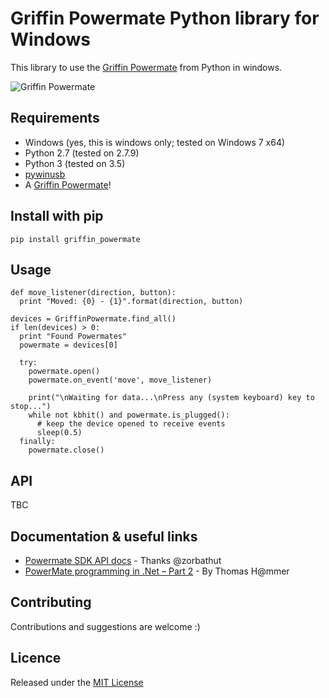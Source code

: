 # Griffin Powermate Python library for Windows

This library to use the [Griffin Powermate](https://store.griffintechnology.com/powermate) from Python in windows.

![Griffin Powermate](https://store.griffintechnology.com/media/catalog/product/cache/1/image/9df78eab33525d08d6e5fb8d27136e95/n/a/na16029_powermate_1.jpg)

## Requirements
- Windows (yes, this is windows only; tested on Windows 7 x64)
- Python 2.7 (tested on 2.7.9)
- Python 3 (tested on 3.5)
- [pywinusb](https://github.com/rene-aguirre/pywinusb)
- A [Griffin Powermate](https://store.griffintechnology.com/powermate)!

## Install with pip
```pip install griffin_powermate```

## Usage
```
def move_listener(direction, button):
  print "Moved: {0} - {1}".format(direction, button)

devices = GriffinPowermate.find_all()
if len(devices) > 0:
  print "Found Powermates"
  powermate = devices[0]
    
  try:
    powermate.open()
    powermate.on_event('move', move_listener)

    print("\nWaiting for data...\nPress any (system keyboard) key to stop...")
    while not kbhit() and powermate.is_plugged():
      # keep the device opened to receive events
      sleep(0.5)
  finally:
    powermate.close()
```

## API
TBC

## Documentation & useful links
- [Powermate SDK API docs](https://github.com/zorbathut/powermate/blob/master/Original%20Windows%20API.zip) - Thanks @zorbathut
- [PowerMate programming in .Net – Part 2](http://thammer.net/?p=374) - By Thomas H@mmer

## Contributing
Contributions and suggestions are welcome :)

## Licence
Released under the [MIT License](LICENSE)
